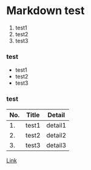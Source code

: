 # Markdown test

1. test1
2. test2
3. test3

### test

* test1
* test2
* test3

### test

|No.  |Title|Detail |
|-----|-----|-------|
|1.   |test1|detail1|
|2.   |test2|detail2|
|3.   |test3|detail3|

[Link](http://test.coms)
